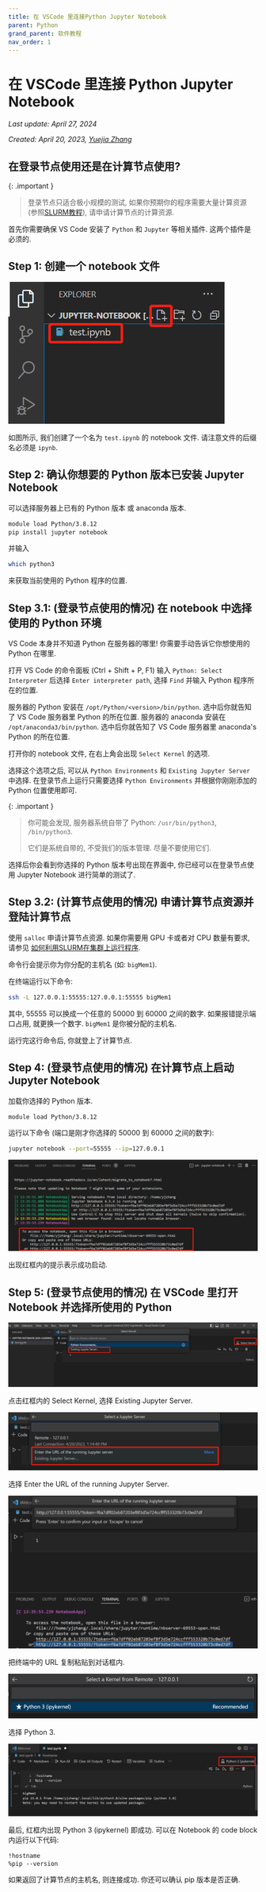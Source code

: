 ```yaml
---
title: 在 VSCode 里连接Python Jupyter Notebook
parent: Python
grand_parent: 软件教程
nav_order: 1
---
```


# 在 VSCode 里连接 Python Jupyter Notebook

*Last update: April 27, 2024*

*Created: April 20, 2023, [Yuejia Zhang](mailto:yuejiazhang21@m.fudan.edu.cn)*

## 在登录节点使用还是在计算节点使用?

{: .important }
> 登录节点只适合极小规模的测试, 如果你预期你的程序需要大量计算资源 (参照[SLURM教程](../../you-must/slurm)), 请申请计算节点的计算资源.

首先你需要确保 VS Code 安装了 `Python` 和 `Jupyter` 等相关插件. 这两个插件是必须的.


## Step 1: 创建一个 notebook 文件

![step1](/guide/figure/python-jupyter-notebook/step1.png)

如图所示, 我们创建了一个名为 `test.ipynb` 的 notebook 文件. 请注意文件的后缀名必须是 `ipynb`.

## Step 2: 确认你想要的 Python 版本已安装 Jupyter Notebook

可以选择服务器上已有的 Python 版本 或 anaconda 版本.

~~~ bash
module load Python/3.8.12
pip install jupyter notebook
~~~

并输入 

```bash
which python3
```

来获取当前使用的 Python 程序的位置.

## Step 3.1: (登录节点使用的情况) 在 notebook 中选择使用的 Python 环境

VS Code 本身并不知道 Python 在服务器的哪里! 你需要手动告诉它你想使用的 Python 在哪里.

打开 VS Code 的命令面板 (Ctrl + Shift + P, F1) 输入 `Python: Select Interpreter` 后选择 `Enter interpreter path`, 选择 `Find` 并输入 Python 程序所在的位置.

服务器的 Python 安装在 `/opt/Python/<version>/bin/python`. 选中后你就告知了 VS Code 服务器里 Python 的所在位置.
服务器的 anaconda 安装在 `/opt/anaconda3/bin/python`. 选中后你就告知了 VS Code 服务器里 anaconda's Python 的所在位置.

打开你的 notebook 文件, 在右上角会出现 `Select Kernel` 的选项. 

选择这个选项之后, 可以从 `Python Environments` 和 `Existing Jupyter Server` 中选择. 在登录节点上运行只需要选择 `Python Environments` 并根据你刚刚添加的 Python 位置使用即可.

{: .important }
> 你可能会发现, 服务器系统自带了 Python: `/usr/bin/python3`, `/bin/python3`.
> 
> 它们是系统自带的, 不受我们的版本管理. 尽量不要使用它们.

选择后你会看到你选择的 Python 版本号出现在界面中, 你已经可以在登录节点使用 Jupyter Notebook 进行简单的测试了.


## Step 3.2: (计算节点使用的情况) 申请计算节点资源并登陆计算节点

使用 `salloc` 申请计算节点资源. 如果你需要用 GPU 卡或者对 CPU 数量有要求, 请参见 [如何利用SLURM在集群上运行程序](../run-program#如何利用slurm在集群上运行程序).

命令行会提示你为你分配的主机名 (如: `bigMem1`).

在终端运行以下命令:

~~~ bash
ssh -L 127.0.0.1:55555:127.0.0.1:55555 bigMem1
~~~

其中, 55555 可以换成一个任意的 50000 到 60000 之间的数字. 如果报错提示端口占用, 就更换一个数字. `bigMem1` 是你被分配的主机名.

运行完这行命令后, 你就登上了计算节点.

## Step 4: (登录节点使用的情况) 在计算节点上启动 Jupyter Notebook

加载你选择的 Python 版本.

~~~ bash
module load Python/3.8.12
~~~

运行以下命令 (端口是刚才你选择的 50000 到 60000 之间的数字):

~~~ bash
jupyter notebook --port=55555 --ip=127.0.0.1
~~~

![step4](/guide/figure/python-jupyter-notebook/step4.png)

出现红框内的提示表示成功启动.

## Step 5: (登录节点使用的情况) 在 VSCode 里打开 Notebook 并选择所使用的 Python

![step5-1](/guide/figure/python-jupyter-notebook/step5-1.png)

点击红框内的 Select Kernel, 选择 Existing Jupyter Server.

![step5-2](/guide/figure/python-jupyter-notebook/step5-2.png)

选择 Enter the URL of the running Jupyter Server.

![step5-3](/guide/figure/python-jupyter-notebook/step5-3.png)

把终端中的 URL 复制粘贴到对话框内.

![step5-4](/guide/figure/python-jupyter-notebook/step5-4.png)

选择 Python 3.

![step5-5](/guide/figure/python-jupyter-notebook/step5-5.png)

最后, 红框内出现 Python 3 (ipykernel) 即成功. 可以在 Notebook 的 code block 内运行以下代码:

~~~ text
!hostname
%pip --version
~~~

如果返回了计算节点的主机名, 则连接成功. 你还可以确认 pip 版本是否正确.
